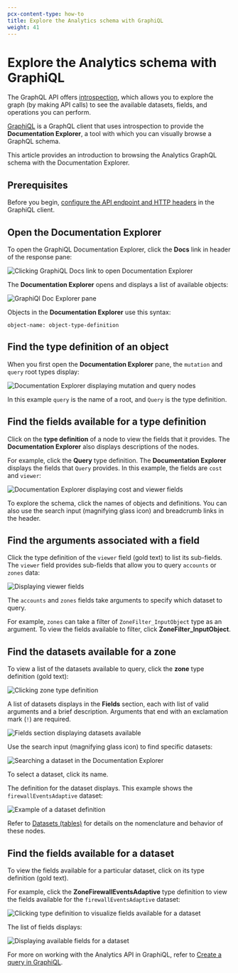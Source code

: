 ```yaml
---
pcx-content-type: how-to
title: Explore the Analytics schema with GraphiQL
weight: 41
---
```


# Explore the Analytics schema with GraphiQL

The GraphQL API offers [introspection](https://graphql.org/learn/introspection/), which allows you to explore the graph (by making API calls) to see the available datasets, fields, and operations you can perform.

[GraphiQL](https://github.com/graphql/graphiql/tree/main/packages/graphiql#readme) is a GraphQL client that uses introspection to provide the **Documentation Explorer**, a tool with which you can visually browse a GraphQL schema.

This article provides an introduction to browsing the Analytics GraphQL schema with the Documentation Explorer.

## Prerequisites

Before you begin, [configure the API endpoint and HTTP headers](/analytics/graphql-api/getting-started/authentication/graphql-client-headers/) in the GraphiQL client.

## Open the Documentation Explorer

To open the GraphiQL Documentation Explorer, click the **Docs** link in header of the response pane:

![Clicking GraphiQL Docs link to open Documentation Explorer](/analytics/static/images/graphiql-docs-link.png)

The **Documentation Explorer** opens and displays a list of available objects:

![GraphiQl Doc Explorer pane](/analytics/static/images/graphiql-doc-explorer.png)

Objects in the **Documentation Explorer** use this syntax:

    object-name: object-type-definition

## Find the type definition of an object

When you first open the **Documentation Explorer** pane, the `mutation` and `query` root types display:

![Documentation Explorer displaying mutation and query nodes](/analytics/static/images/graphiql-doc-explorer-query-mutations.png)

In this example `query` is the name of a root, and `Query` is the type definition.

## Find the fields available for a type definition

Click on the **type definition** of a node to view the fields that it provides. The **Documentation Explorer** also displays descriptions of the nodes.

For example, click the **Query** type definition. The **Documentation Explorer** displays the fields that `Query` provides. In this example, the fields are `cost` and `viewer`:

![Documentation Explorer displaying cost and viewer fields](/analytics/static/images/graphiql-doc-explorer-view-cost.png)

To explore the schema, click the names of objects and definitions. You can also use the search input (magnifying glass icon) and breadcrumb links in the header.

## Find the arguments associated with a field

Click the type definition of the `viewer` field (gold text) to list its sub-fields. The `viewer` field provides sub-fields that allow you to query `accounts` or `zones` data:

![Displaying viewer fields](/analytics/static/images/graphiql-doc-explorer-viewer-fields.png)

The `accounts` and `zones` fields take arguments to specify which dataset to query.

For example, `zones` can take a filter of `ZoneFilter_InputObject` type as an argument. To view the fields available to filter, click **ZoneFilter_InputObject**.

## Find the datasets available for a zone

To view a list of the datasets available to query, click the **zone** type definition (gold text):

![Clicking zone type definition](/analytics/static/images/graphiql-doc-explorer-zones.png)

A list of datasets displays in the **Fields** section, each with list of valid arguments and a brief description. Arguments that end with an exclamation mark (`!`) are required.

![Fields section displaying datasets available](/analytics/static/images/graphiql-doc-explorer-zone-fields.png)

Use the search input (magnifying glass icon) to find specific datasets:

![Searching a dataset in the Documentation Explorer](/analytics/static/images/graphiql-doc-explorer-find-firewall.png)

To select a dataset, click its name.

The definition for the dataset displays. This example shows the `firewallEventsAdaptive` dataset:

![Example of a dataset definition](/analytics/static/images/graphiql-doc-explorer-firewallevents-definition.png)

Refer to [Datasets (tables)](/analytics/graphql-api/features/data-sets/) for details on the nomenclature and behavior of these nodes.

## Find the fields available for a dataset

To view the fields available for a particular dataset, click on its type definition (gold text).

For example, click the **ZoneFirewallEventsAdaptive** type definition to view the fields available for the `firewallEventsAdaptive` dataset:

![Clicking type definition to visualize fields available for a dataset](/analytics/static/images/graphiql-doc-explorer-firewall-type-definition.png)

The list of fields displays:

![Displaying available fields for a dataset](/analytics/static/images/graphiql-doc-explorer-firewall-fields.png)

For more on working with the Analytics API in GraphiQL, refer to [Create a query in GraphiQL](/analytics/graphql-api/getting-started/compose-graphql-query/).

